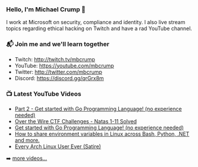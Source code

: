 ### Hello, I'm Michael Crump 👋

I work at Microsoft on security, compliance and identity. I also live stream topics regarding ethical hacking on Twitch and have a rad YouTube channel. 

### 📬 Join me and we'll learn together

- Twitch: http://twitch.tv/mbcrump
- YouTube: https://youtube.com/mbcrump
- Twitter: http://twitter.com/mbcrump
- Discord: https://discord.gg/qrGrx8m

### 📺 Latest YouTube Videos

<!-- YOUTUBE:START -->
- [Part 2 - Get started with Go Programming Language! (no experience needed)](https://www.youtube.com/watch?v=zuhnzIlDgwQ)
- [Over the Wire CTF Challenges - Natas 1-11 Solved](https://www.youtube.com/watch?v=2-vreGQkQeg)
- [Get started with Go Programming Language! (no experience needed)](https://www.youtube.com/watch?v=P_rwJDGy3Ng)
- [How to share environment variables in Linux across Bash, Python, .NET and more.](https://www.youtube.com/watch?v=uvFMzqRIuSA)
- [Every Arch Linux User Ever (Satire)](https://www.youtube.com/watch?v=a9MzPAY2UP0)
<!-- YOUTUBE:END -->

➡️ [more videos...](https://youtube.com/mbcrump)

